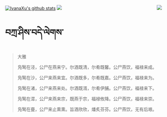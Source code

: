 [![IvanaXu's github stats](https://github-readme-stats.vercel.app/api?username=IvanaXu&show_icons=true&theme=vue-dark)](https://github.com/anuraghazra/github-readme-stats)
<img align="right" src="https://github-readme-stats.vercel.app/api/top-langs/?username=IvanaXu&langs_count=7&theme=graywhite" />
<img src="https://github-readme-stats.vercel.app/api/wakatime?username=IvanaXu&layout=compact&langs_count=6&theme=vue-dark&&custom_title=Programming Times(Jul 29 2021-)" />
# བཀྲ་ཤིས་བདེ་ལེགས་
> 大雅
> 
> 凫鹥在泾，公尸在燕来宁。尔酒既清，尔肴既馨。公尸燕饮，福禄来成。
> 
> 凫鹥在沙，公尸来燕来宜。尔酒既多，尔肴既嘉。公尸燕饮，福禄来为。
> 
> 凫鹥在渚，公尸来燕来处。尔酒既湑，尔肴伊脯。公尸燕饮，福禄来下。
> 
> 凫鹥在潀，公尸来燕来宗，既燕于宗，福禄攸降。公尸燕饮，福禄来崇。
> 
> 凫鹥在亹，公尸来止熏熏。旨酒欣欣，燔炙芬芬。公尸燕饮，无有后艰。
>